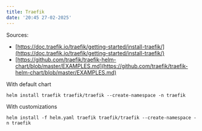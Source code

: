 ```yaml
---
title: Traefik
date: '20:45 27-02-2025'
---
```


Sources:
- [https://doc.traefik.io/traefik/getting-started/install-traefik/](https://doc.traefik.io/traefik/getting-started/install-traefik/)
- [https://github.com/traefik/traefik-helm-chart/blob/master/EXAMPLES.md](https://github.com/traefik/traefik-helm-chart/blob/master/EXAMPLES.md)

With default chart

    helm install traefik traefik/traefik --create-namespace -n traefik

With customizations

    helm install -f helm.yaml traefik traefik/traefik --create-namespace -n traefik